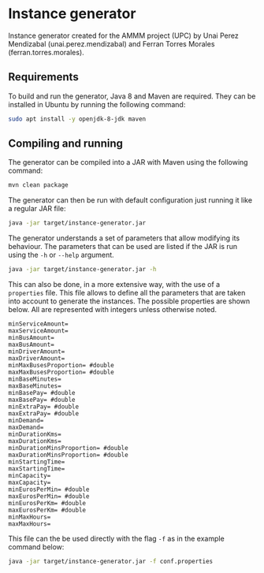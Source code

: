# Instance generator

Instance generator created for the AMMM project (UPC) by Unai Perez Mendizabal (unai.perez.mendizabal) and Ferran Torres Morales (ferran.torres.morales).

## Requirements

To build and run the generator, Java 8 and Maven are required. They can be installed in Ubuntu by running the following command:

```bash
sudo apt install -y openjdk-8-jdk maven
```

## Compiling and running

The generator can be compiled into a JAR with Maven using the following command:

```bash
mvn clean package
```

The generator can then be run with default configuration just running it like a regular JAR file:

```bash
java -jar target/instance-generator.jar
```

The generator understands a set of parameters that allow modifying its behaviour. The parameters that can be used are listed if the JAR is run using the `-h` or `--help` argument.

```bash
java -jar target/instance-generator.jar -h
```

This can also be done, in a more extensive way, with the use of a `properties` file. This file allows to define all the parameters that are taken into account to generate the instances. The possible properties are shown below. All are represented with integers unless otherwise noted.

```properties
minServiceAmount=
maxServiceAmount=
minBusAmount=
maxBusAmount=
minDriverAmount=
maxDriverAmount=
minMaxBusesProportion= #double
maxMaxBusesProportion= #double
minBaseMinutes=
maxBaseMinutes=
minBasePay= #double
maxBasePay= #double
minExtraPay= #double
maxExtraPay= #double
minDemand=
maxDemand=
minDurationKms=
maxDurationKms=
minDurationMinsProportion= #double
maxDurationMinsProportion= #double
minStartingTime=
maxStartingTime=
minCapacity=
maxCapacity=
minEurosPerMin= #double
maxEurosPerMin= #double
minEurosPerKm= #double
maxEurosPerKm= #double
minMaxHours=
maxMaxHours=
```

This file can the be used directly with the flag `-f` as in the example command below:
```bash
java -jar target/instance-generator.jar -f conf.properties
```
